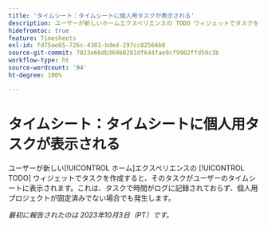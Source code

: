 ```yaml
---
title: 'タイムシート：タイムシートに個人用タスクが表示される'
description: ユーザーが新しいホームエクスペリエンスの TODO ウィジェットでタスクを作成すると、そのタスクがユーザーのタイムシートに表示されます。これは、タスクで時間がログに記録されておらず、個人用プロジェクトが固定済みでない場合でも発生します。
hidefromtoc: true
feature: Timesheets
exl-id: fd75ae65-726c-4301-bded-297cc82566b8
source-git-commit: 7023e66db369b0281df644fae9cf9902ffd59c3b
workflow-type: ht
source-wordcount: '94'
ht-degree: 100%

---
```


# タイムシート：タイムシートに個人用タスクが表示される

ユーザーが新しい[!UICONTROL ホーム]エクスペリエンスの [!UICONTROL TODO] ウィジェットでタスクを作成すると、そのタスクがユーザーのタイムシートに表示されます。これは、タスクで時間がログに記録されておらず、個人用プロジェクトが固定済みでない場合でも発生します。

_最初に報告されたのは 2023年10月3日（PT）です。_
